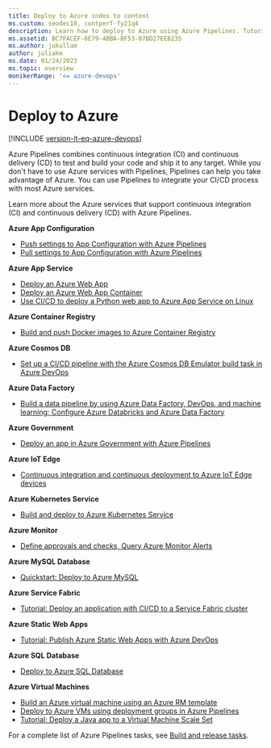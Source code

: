 ```yaml
---
title: Deploy to Azure index to content
ms.custom: seodec18, contperf-fy21q4
description: Learn how to deploy to Azure using Azure Pipelines. Tutorials, references, and other documentation.  
ms.assetid: BC7FACEF-6E79-4BBA-BF53-07BD27EEB235  
ms.author: jukullam
author: juliakm
ms.date: 01/24/2023
ms.topic: overview
monikerRange: '<= azure-devops'
---
```


# Deploy to Azure

[!INCLUDE [version-lt-eq-azure-devops](../includes/version-lt-eq-azure-devops.md)]

 Azure Pipelines combines continuous integration (CI) and continuous delivery (CD) to test and build your code and ship it to any target. While you don't have to use Azure services with Pipelines, Pipelines can help you take advantage of Azure. You can use Pipelines to integrate your CI/CD process with most Azure services. 

Learn more about the Azure services that support continuous integration (CI) and continuous delivery (CD) with Azure Pipelines.

**Azure App Configuration**
 - [Push settings to App Configuration with Azure Pipelines](/azure/azure-app-configuration/push-kv-devops-pipeline)
- [Pull settings to App Configuration with Azure Pipelines](/azure/azure-app-configuration/pull-key-value-devops-pipeline)

**Azure App Service**
- [Deploy an Azure Web App](/azure/app-service/deploy-azure-pipelines)
- [Deploy an Azure Web App Container](apps/cd/deploy-docker-webapp.md)
- [Use CI/CD to deploy a Python web app to Azure App Service on Linux](ecosystems/python-webapp.md)

**Azure Container Registry**
- [Build and push Docker images to Azure Container Registry](ecosystems/containers/acr-template.md)

**Azure Cosmos DB**
- [Set up a CI/CD pipeline with the Azure Cosmos DB Emulator build task in Azure DevOps](/azure/cosmos-db/tutorial-setup-ci-cd)

**Azure Data Factory**
- [Build a data pipeline by using Azure Data Factory, DevOps, and machine learning; Configure Azure Databricks and Azure Data Factory](apps/cd/azure/build-data-pipeline.md#configure-azure-databricks-and-azure-data-factory)

**Azure Government**
-  [Deploy an app in Azure Government with Azure Pipelines](/azure/azure-government/connect-with-azure-pipelines)

**Azure IoT Edge**
- [Continuous integration and continuous deployment to Azure IoT Edge devices](/azure/iot-edge/how-to-continuous-integration-continuous-deployment)

**Azure Kubernetes Service**
- [Build and deploy to Azure Kubernetes Service](ecosystems/kubernetes/aks-template.md)

**Azure Monitor**
- [Define approvals and checks, Query Azure Monitor Alerts](process/approvals.md#query-azure-monitor-alerts)

**Azure MySQL Database**
- [Quickstart: Deploy to Azure MySQL](/azure/mysql/single-server/azure-pipelines-mysql-deploy)

**Azure Service Fabric**
- [Tutorial: Deploy an application with CI/CD to a Service Fabric cluster](/azure/service-fabric/service-fabric-tutorial-deploy-app-with-cicd-vsts)

**Azure Static Web Apps**
- [Tutorial: Publish Azure Static Web Apps with Azure DevOps](/azure/static-web-apps/publish-devops)

**Azure SQL Database**
- [Deploy to Azure SQL Database](targets/azure-sqldb.md)

**Azure Virtual Machines**
- [Build an Azure virtual machine using an Azure RM template](./apps/cd/azure/deploy-arm-template.md)
- [Deploy to Azure VMs using deployment groups in Azure Pipelines](release/deployment-groups/deploying-azure-vms-deployment-groups.md)
- [Tutorial: Deploy a Java app to a Virtual Machine Scale Set](apps/cd/azure/deploy-virtual-scale-set-java.md) 


 For a complete list of Azure Pipelines tasks, see [Build and release tasks](tasks/index.md).







